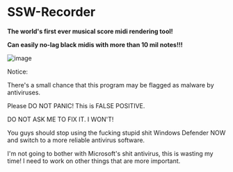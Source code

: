 # SSW-Recorder

**The world's first ever musical score midi rendering tool!**

**Can easily no-lag black midis with more than 10 mil notes!!!**

![image](https://github.com/sudo-000/SSW-Recorder/assets/107282563/3a4c9a0d-7672-4c54-8d3e-b4e2743b20ba)


Notice: 

There's a small chance that this program may be flagged as malware by antiviruses. 

Please DO NOT PANIC! This is FALSE POSITIVE. 

DO NOT ASK ME TO FIX IT. I WON'T! 

You guys should stop using the fucking stupid shit Windows Defender NOW and switch to a more reliable antivirus software.

I'm not going to bother with Microsoft's shit antivirus, this is wasting my time! I need to work on other things that are more important. 
